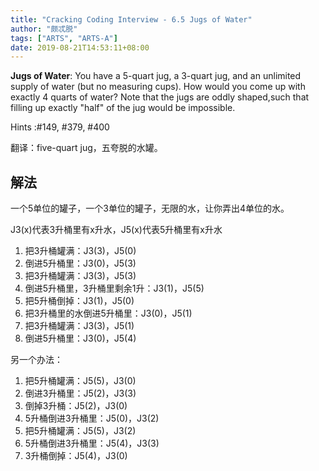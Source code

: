 ```yaml
---
title: "Cracking Coding Interview - 6.5 Jugs of Water"
author: "颇忒脱"
tags: ["ARTS", "ARTS-A"]
date: 2019-08-21T14:53:11+08:00
---
```


<!--more-->

**Jugs of Water**: You have a 5-quart jug, a 3-quart jug, and an unlimited supply of water (but no measuring cups). How would you come up with exactly 4 quarts of water? Note that the jugs are oddly shaped,such that filling up exactly "half" of the jug would be impossible.

Hints :#149, #379, #400

翻译：five-quart jug，五夸脱的水罐。

## 解法

一个5单位的罐子，一个3单位的罐子，无限的水，让你弄出4单位的水。

J3(x)代表3升桶里有x升水，J5(x)代表5升桶里有x升水

1. 把3升桶罐满：J3(3)，J5(0)
2. 倒进5升桶里：J3(0)，J5(3)
3. 把3升桶罐满：J3(3)，J5(3)
4. 倒进5升桶里，3升桶里剩余1升：J3(1)，J5(5)
5. 把5升桶倒掉：J3(1)，J5(0)
6. 把3升桶里的水倒进5升桶里：J3(0)，J5(1)
7. 把3升桶罐满：J3(3)，J5(1)
8. 倒进5升桶里：J3(0)，J5(4)

另一个办法：

1. 把5升桶罐满：J5(5)，J3(0)
2. 倒进3升桶里：J5(2)，J3(3)
3. 倒掉3升桶：J5(2)，J3(0)
4. 5升桶倒进3升桶里：J5(0)，J3(2)
5. 把5升桶罐满：J5(5)，J3(2)
6. 5升桶倒进3升桶里：J5(4)，J3(3)
7. 3升桶倒掉：J5(4)，J3(0)